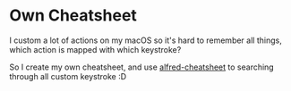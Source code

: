 # Own Cheatsheet

I custom a lot of actions on my macOS so it's hard to remember all things, which
action is mapped with which keystroke?

So I create my own cheatsheet, and use [alfred-cheatsheet](https://github.com/wayneyaoo/alfred-cheat) to searching through all custom keystroke :D
